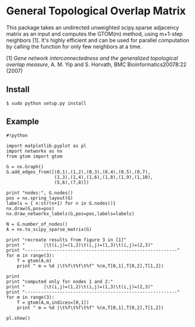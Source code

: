 # General Topological Overlap Matrix #

This package takes an undirected unweighted scipy.sparse adjacency matrix as an input and computes the GTOM(m) method, using m+1-step neighbors [1]. It's highly efficient and can be used for parallel computation by calling the function for only few neighbors at a time.

[1] *Gene network interconnectedness and the generalized topological overlap measure*,
A. M. Yip and S. Horvath, BMC Bioinformatics20078:22 (2007)

## Install

    $ sudo python setup.py install

## Example


```
#!python

import matplotlib.pyplot as pl
import networkx as nx
from gtom import gtom

G = nx.Graph()
G.add_edges_from([(0,1),(1,2),(0,3),(0,4),(0,5),(0,7),
                  (1,3),(1,4),(1,6),(1,8),(1,9),(1,10),
                  (5,6),(7,8)])

print "nodes:", G.nodes()
pos = nx.spring_layout(G)
labels = { n:str(n+1) for n in G.nodes()}
nx.draw(G,pos=pos)
nx.draw_networkx_labels(G,pos=pos,labels=labels)

N = G.number_of_nodes()
A = nx.to_scipy_sparse_matrix(G)

print "recreate results from figure 3 in [1]"
print "       |\t(i,j)=(1,2)\t(i,j)=(1,3)\t(i,j)=(2,3)"
print "---------------------------------------------------------"
for m in range(3):
    T = gtom(A,m)
    print " m = %d |\t%f\t%f\t%f" %(m,T[0,1],T[0,2],T[1,2])

print
print "computed only for nodes 1 and 2:"
print "       |\t(i,j)=(1,2)\t(i,j)=(1,3)\t(i,j)=(2,3)"
print "---------------------------------------------------------"
for m in range(3):
    T = gtom(A,m,indices=[0,1])
    print " m = %d |\t%f\t%f\t%f" %(m,T[0,1],T[0,2],T[1,2])

pl.show()

```